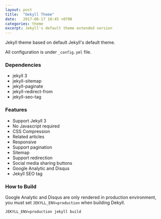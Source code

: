 ```yaml
---
layout: post
title:  "Dekyll Theme"
date:   2017-06-17 10:45 +0700
categories: theme
excerpt: Jekyll's default theme extended version
---
```


Jekyll theme based on default Jekyll's default theme.

All configuration is under `_config.yml` file.

### Dependencies
* jekyll 3
* jekyll-sitemap
* jekyll-paginate
* jekyll-redirect-from
* jekyll-seo-tag

### Features
* Support Jekyll 3
* No Javascript required
* CSS Compression
* Related articles
* Responsive
* Support pagination
* Sitemap
* Support redirection
* Social media sharing buttons
* Google Analytic and Disqus
* Jekyll SEO tag

### How to Build
Google Analytic and Disqus are only rendered in production environment, you must set `JEKYLL_ENV=production` when building Dekyll.

```
JEKYLL_ENV=production jekyll build
```